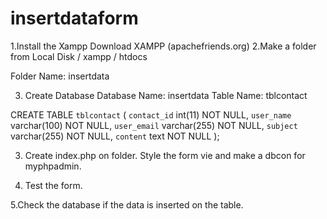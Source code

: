 # insertdataform

1.Install the Xampp Download XAMPP (apachefriends.org)
2.Make a folder from Local Disk / xampp / htdocs

Folder Name: insertdata

3. Create Database
Database Name: insertdata
Table Name: tblcontact

CREATE TABLE `tblcontact` (
`contact_id` int(11) NOT NULL, 
`user_name` varchar(100) NOT NULL,
`user_email` varchar(255) NOT NULL,
`subject` varchar(255) NOT NULL,
`content` text NOT NULL
);

3. Create index.php on folder. Style the form vie and make a dbcon for myphpadmin.

4. Test the form.

5.Check the database if the data is inserted on the table.

